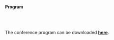 ---
---

<br>

#### Program


<br>
<br>

The conference program can be downloaded <a href="https://imolconf2023.github.io/assets/program/imol23_program.pdf"><b>here</b></a>.


<br>
<br>


